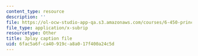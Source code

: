 ```yaml
---
content_type: resource
description: ''
file: https://ol-ocw-studio-app-qa.s3.amazonaws.com/courses/6-450-principles-of-digital-communications-i-fall-2006/6fac5a6fca40919ca8a017f400a24c5d_IgN5JQSh8w4.srt
file_type: application/x-subrip
resourcetype: Other
title: 3play caption file
uid: 6fac5a6f-ca40-919c-a8a0-17f400a24c5d
---
```

